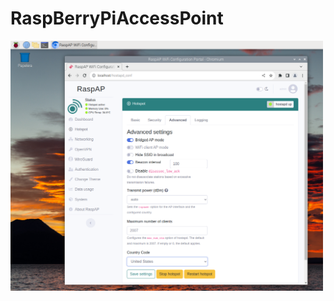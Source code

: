 # RaspBerryPiAccessPoint
<img src="https://github.com/IESValledelSol/RaspBerryPiAccessPoint/blob/master/F8P569BLE9YZOD3.png" width="500px">
